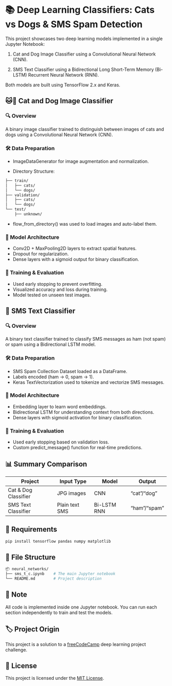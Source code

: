 # 📚 Deep Learning Classifiers: Cats vs Dogs & SMS Spam Detection

This project showcases two deep learning models implemented in a single Jupyter Notebook:

1. Cat and Dog Image Classifier using a Convolutional Neural Network (CNN).

2. SMS Text Classifier using a Bidirectional Long Short-Term Memory (Bi-LSTM) Recurrent Neural Network (RNN).

Both models are built using TensorFlow 2.x and Keras.


## 🐱🐶 Cat and Dog Image Classifier

### 🔍 Overview
A binary image classifier trained to distinguish between images of cats and dogs using a Convolutional Neural Network (CNN).

### 🛠️ Data Preparation
- ImageDataGenerator for image augmentation and normalization.

- Directory Structure:
```bash
├── train/
│   ├── cats/
│   └── dogs/
├── validation/
│   ├── cats/
│   └── dogs/
└── test/
    ├── unknown/
```
- flow_from_directory() was used to load images and auto-label them.

### 🧠 Model Architecture
- Conv2D + MaxPooling2D layers to extract spatial features.
- Dropout for regularization.
- Dense layers with a sigmoid output for binary classification.

### 🏁 Training & Evaluation
- Used early stopping to prevent overfitting.
- Visualized accuracy and loss during training.
- Model tested on unseen test images.


## 💬 SMS Text Classifier

### 🔍 Overview
A binary text classifier trained to classify SMS messages as ham (not spam) or spam using a Bidirectional LSTM model.

### 🛠️ Data Preparation
- SMS Spam Collection Dataset loaded as a DataFrame.
- Labels encoded (ham → 0, spam → 1).
- Keras TextVectorization used to tokenize and vectorize SMS messages.

### 🧠 Model Architecture
- Embedding layer to learn word embeddings.
- Bidirectional LSTM for understanding context from both directions.
- Dense layers with sigmoid activation for binary classification.

### 🏁 Training & Evaluation
- Used early stopping based on validation loss.
- Custom predict_message() function for real-time predictions.


## 📊 Summary Comparison
| Project               | Input Type      | Model         | Output       |
|-----------------------|-----------------|---------------|--------------|
| Cat & Dog Classifier  | JPG images      | CNN           | “cat”/“dog”  |
| SMS Text Classifier   | Plain text SMS  | Bi-LSTM RNN   | “ham”/“spam” |

## 🧰 Requirements
```bash
pip install tensorflow pandas numpy matplotlib
```

## 📁 File Structure
```bash
📦 neural_networks/
├── sms_t_c.ipynb    # The main Jupyter notebook
└── README.md        # Project description
```

## 📌 Note
All code is implemented inside one Jupyter notebook. You can run each section independently to train and test the models.

## 🏷️ Project Origin
This project is a solution to a [freeCodeCamp](https://www.freecodecamp.org/) deep learning project challenge.

## 📎 License
This project is licensed under the [MIT License](https://mit-license.org/).